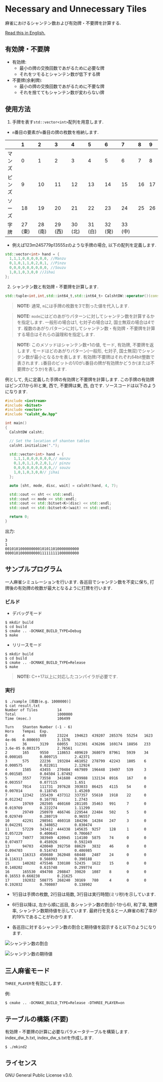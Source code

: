 # Necessary and Unnecessary Tiles
麻雀におけるシャンテン数および有効牌・不要牌を計算する.

[Read this in English.](README.md)

## 有効牌・不要牌
- 有効牌:
  - 最小の牌の交換回数であがるために必要な牌
  - それをツモるとシャンテン数が低下する牌
- 不要牌(余剰牌):
  - 最小の牌の交換回数であがるために不要な牌
  - それを捨ててもシャンテン数が変わらない牌

## 使用方法
1. 手牌を表す`std::vector<int>`配列を用意します.
- `n`番目の要素が`n`番目の牌の枚数を格納します.

||1|2|3|4|5|6|7|8|9|
|:--|:--|:--|:--|:--|:--|:--|:--|:--|:--|
|マンズ|0|1|2|3|4|5|6|7|8|
|ピンズ|9|10|11|12|13|14|15|16|17|
|ソーズ|18|19|20|21|22|23|24|25|26|
|字牌|27 (東)|28 (南)|29 (西)|30 (北)|31 (白)|32 (発)|33 (中)|||

- 例えば123m245779p13555zのような手牌の場合, 以下の配列を定義します.

```cpp
std::vector<int> hand = {
  1,1,1,0,0,0,0,0,0, //Manzu
  0,1,0,1,1,0,2,0,1, //Pinzu
  0,0,0,0,0,0,0,0,0, //Souzu
  1,0,1,0,3,0,0 //Jihai
};
```

2. シャンテン数と有効牌・不要牌を計算します.
```cpp
std::tuple<int,int,std::int64_t,std::int64_t> CalshtDW::operator()(const std::vector<int>& hand, int m, int mode)
```

> **NOTE:** 通常, `m`には手牌の枚数を3で割った値を代入します.

> **NOTE:** `mode`にはどのあがりパターンに対してシャンテン数を計算するかを指定します. 一般形の場合は1, 七対子の場合は2, 国士無双の場合は4です. 複数のあがりパターンに対してシャンテン数・有効牌・不要牌を計算する場合はそれらの論理和を指定します.

> **NOTE:** このメソッドはシャンテン数+1の値, モード, 有効牌, 不要牌を返します. モードはどのあがりパターン(一般形, 七対子, 国士無双)でシャンテン数が最小となるかを表します. 有効牌/不要牌はそれぞれ64bit整数で表されます. `i`番目のビットの1/0が`i`番目の牌が有効牌かどうか(または不要牌かどうか)を表します.

例として, 先に定義した手牌の有効牌と不要牌を計算します. この手牌の有効牌はピンズ(1から9)と東, 西で, 不要牌は東, 西, 白です. ソースコードは以下のようになります.

```cpp
#include <iostream>
#include <bitset>
#include <vector>
#include "calsht_dw.hpp"

int main()
{
  CalshtDW calsht;

  // Set the location of shanten tables
  calsht.initialize(".");

  std::vector<int> hand = {
    1,1,1,0,0,0,0,0,0,// manzu
    0,1,0,1,1,0,2,0,1,// pinzu
    0,0,0,0,0,0,0,0,0,// souzu
    1,0,1,0,3,0,0// jihai
  };

  auto [sht, mode, disc, wait] = calsht(hand, 4, 7);

  std::cout << sht << std::endl;
  std::cout << mode << std::endl;
  std::cout << std::bitset<K>(disc) << std::endl;
  std::cout << std::bitset<K>(wait) << std::endl;

  return 0;
}
```
出力:
```
3
1
0010101000000000101011010000000000
0000101000000000111111111000000000
```

## サンプルプログラム
一人麻雀シミュレーションを行います. 各巡目でシャンテン数を不変に保ち, 打牌後の有効牌の枚数が最大となるように打牌を行います.

### ビルド
- デバッグモード
```
$ mkdir build
$ cd build
$ cmake .. -DCMAKE_BUILD_TYPE=Debug
$ make
```

- リリースモード
```
$ mkdir build
$ cd build
$ cmake .. -DCMAKE_BUILD_TYPE=Release
$ make
```
> **NOTE:** C++17以上に対応したコンパイラが必要です.

### 実行
```
$ ./sample [局数(e.g. 1000000)]
$ cat result.txt
Number of Tiles         14
Total                   1000000
Time (msec.)            106499

Turn    Shanten Number (-1 - 6)                                         Hora    Tempai  Exp.
0       4       689     23224   194623  439207  285376  55254   1623    4e-06   0.000693        3.1576
1       36      3139    60055   312301  436206  169174  18856   233     3.6e-05 0.003175        2.76561
2       165     9550    118653  409619  368079  87961   5939    34      0.000165        0.009715        2.42371
3       575     22236   193284  461052  278799  42243   1805    6       0.000575        0.022811        2.12924
4       1585    43455   270484  467989  196448  19497   539     3       0.001585        0.04504 1.87492
5       3557    73558   341680  439988  132134  8916    167     0       0.003557        0.077115        1.651
6       7014    111731  397628  393033  86425   4115    54      0       0.007014        0.118745        1.45269
7       12342   155439  437312  337357  55610   1918    22      0       0.012342        0.167781        1.2743
8       19769   202505  460160  281105  35463   991     7       0       0.019769        0.222274        1.11299
9       29749   250970  466746  229544  22484   502     5       0       0.029749        0.280719        0.96557
10      42291   298561  460318  184296  14284   247     3       0       0.042291        0.340852        0.830474
11      57229   343412  444338  145635  9257    128     1       0       0.057229        0.400641        0.706667
12      74977   383949  420945  114180  5875    74      0       0       0.074977        0.458926        0.592249
13      94703   420040  392750  88629   3832    46      0       0       0.094703        0.514743        0.486985
14      116313  450680  362048  68448   2487    24      0       0       0.116313        0.566993        0.390188
15      140202  475546  330180  52435   1622    15      0       0       0.140202        0.615748        0.299774
16      165530  494708  298847  39820   1087    8       0       0       0.16553 0.660238        0.21625
17      192032  508775  268240  30169   780     4       0       0       0.192032        0.700807        0.138902
```

- 1行目は手牌の枚数, 2行目は局数, 3行目は実行時間(ミリ秒)を示しています.

- 6行目以降は, 左から順に巡目, 各シャンテン数の割合(-1から6), 和了率, 聴牌率, シャンテン数期待値を示しています. 最終行を見ると一人麻雀の和了率が約19%であることがわかります.

- 各巡目に対するシャンテン数の割合と期待値を図示すると以下のようになります.

![シャンテン数の割合](ratio.png "シャンテン数の割合")

![シャンテン数の期待値](expected_value.png "シャンテン数の期待値")

## 三人麻雀モード
`THREE_PLAYER`を有効にします.

例:
```
$ cmake .. -DCMAKE_BUILD_TYPE=Release -DTHREE_PLAYER=on
```

## テーブルの構築 (不要)
有効牌・不要牌の計算に必要なパラメータテーブルを構築します. index_dw_h.txt, index_dw_s.txtを作成します.

```
$ ./mkind2
```

## ライセンス
GNU General Public License v3.0.
